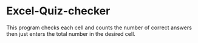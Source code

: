 # Excel-Quiz-checker
This program checks each cell and counts the number of correct answers then just enters the total number in the desired cell.
